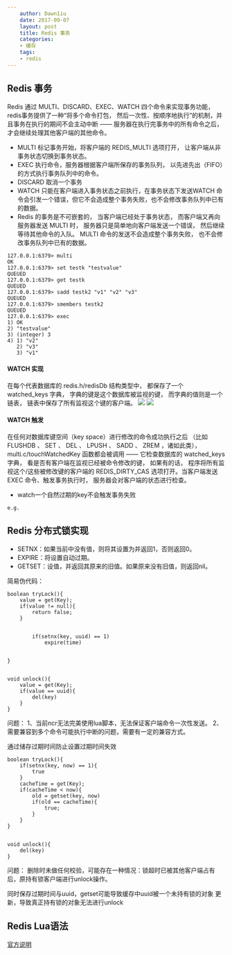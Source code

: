 ```yaml
---
    author: Dawn1iu
    date: 2017-09-07
    layout: post
    title: Redis 事务
    categories:
    - 缓存
    tags:
    - redis
---
```

## Redis 事务
Redis 通过 MULTI、DISCARD、EXEC、WATCH 四个命令来实现事务功能，redis事务提供了一种“将多个命令打包， 然后一次性、按顺序地执行”的机制，并且事务在执行的期间不会主动中断 —— 服务器在执行完事务中的所有命令之后， 才会继续处理其他客户端的其他命令。

* MULTI 标记事务开始，将客户端的 REDIS_MULTI 选项打开， 让客户端从非事务状态切换到事务状态。
* EXEC 执行命令，服务器根据客户端所保存的事务队列， 以先进先出（FIFO）的方式执行事务队列中的命令。
* DISCARD 取消一个事务
* WATCH 只能在客户端进入事务状态之前执行，在事务状态下发送WATCH 命令会引发一个错误，但它不会造成整个事务失败，也不会修改事务队列中已有的数据。
* Redis 的事务是不可嵌套的， 当客户端已经处于事务状态， 而客户端又再向服务器发送 MULTI 时， 服务器只是简单地向客户端发送一个错误， 然后继续等待其他命令的入队。 MULTI 命令的发送不会造成整个事务失败， 也不会修改事务队列中已有的数据。

```
127.0.0.1:6379> multi
OK
127.0.0.1:6379> set testk "testvalue"
QUEUED
127.0.0.1:6379> get testk
QUEUED
127.0.0.1:6379> sadd testk2 "v1" "v2" "v3"
QUEUED
127.0.0.1:6379> smembers testk2
QUEUED
127.0.0.1:6379> exec
1) OK
2) "testvalue"
3) (integer) 3
4) 1) "v2"
   2) "v3"
   3) "v1"
```

#### WATCH 实现
在每个代表数据库的 redis.h/redisDb 结构类型中， 都保存了一个 watched_keys 字典， 字典的键是这个数据库被监视的键， 而字典的值则是一个链表， 链表中保存了所有监视这个键的客户端。
![](http://redisbook.readthedocs.io/en/latest/_images/graphviz-9aea81f33da1373550c590eb0b7ca0c2b3d38366.svg)
![](http://redisbook.readthedocs.io/en/latest/_images/graphviz-fe5e31054c282a3cdd86656994fe1678a3d4f201.svg)
#### WATCH 触发
在任何对数据库键空间（key space）进行修改的命令成功执行之后 （比如 FLUSHDB 、 SET 、 DEL 、 LPUSH 、 SADD 、 ZREM ，诸如此类）， multi.c/touchWatchedKey 函数都会被调用 —— 它检查数据库的 watched_keys 字典， 看是否有客户端在监视已经被命令修改的键， 如果有的话， 程序将所有监视这个/这些被修改键的客户端的 REDIS_DIRTY_CAS 选项打开。当客户端发送 EXEC 命令、触发事务执行时， 服务器会对客户端的状态进行检查。

* watch一个自然过期的key不会触发事务失败

```
e.g.
```

## Redis 分布式锁实现
* SETNX：如果当前中没有值，则将其设置为并返回1，否则返回0。
* EXPIRE：将设置自动过期。
* GETSET：设值，并返回其原来的旧值。如果原来没有旧值，则返回nil。

简易伪代码：

```
boolean tryLock(){
	value = get(Key);
	if(value != null){
		return false;
	}
	
	
		if(setnx(key, uuid) == 1)	
			expire(time)
	

}


void unlock(){
	value = get(Key);
	if(value == uuid){
		del(key)
	}
}

```
问题：
1、当前ncr无法完美使用lua脚本，无法保证客户端命令一次性发送。
2、需要兼容到多个命令可能执行中断的问题，需要有一定的兼容方式。


通过储存过期时间防止设置过期时间失效

```
boolean tryLock(){
	if(setnx(key, now) == 1){
		true
	} 
	cacheTime = get(Key);
	if(cacheTime < now){
		old = getset(key, now)
		if(old == cacheTime){
			true;
		}
	}	
}


void unlock(){
	del(key)
}

```
问题：
删除时未做任何校验，可能存在一种情况：锁超时已被其他客户端占有后，原持有锁客户端进行unlock操作。


同时保存过期时间与uuid，getset可能导致缓存中uuid被一个未持有锁的对象
更新，导致真正持有锁的对象无法进行unlock




## Redis Lua语法
[官方说明](https://redis.io/commands/eval)

